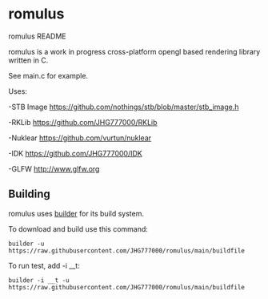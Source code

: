 romulus
=====
romulus README

romulus is a work in progress cross-platform opengl based rendering library written in C.

See main.c for example.

Uses:

 -STB Image https://github.com/nothings/stb/blob/master/stb_image.h 

 -RKLib https://github.com/JHG777000/RKLib
 
 -Nuklear https://github.com/vurtun/nuklear 

 -IDK https://github.com/JHG777000/IDK

 -GLFW http://www.glfw.org
 
## Building

romulus uses [builder][1] for its build system.

[1]:https://github.com/JHG777000/builder

To download and build use this command:


	builder -u https://raw.githubusercontent.com/JHG777000/romulus/main/buildfile
	
To run test, add -i __t:

	builder -i __t -u https://raw.githubusercontent.com/JHG777000/romulus/main/buildfile